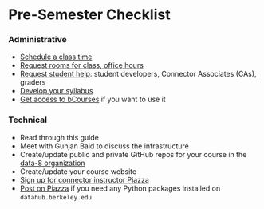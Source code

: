 # Pre-Semester Checklist

### Administrative

* [Schedule a class time](/connector/instructor/logistics.md)
* [Request rooms for class, office hours](/connector/instructor/logistics.md)
* [Request student help](/connector/instructor/student-help.md): student developers, Connector Associates \(CAs\), graders
* [Develop your syllabus](/connector/instructor/syllabus-design.md)
* [Get access to bCourses](/connector/instructor/logistics.md) if you want to use it

### Technical

* Read through this guide
* Meet with Gunjan Baid to discuss the infrastructure
* Create/update public and private GitHub repos for your course in the [data-8 organization](https://github.com/data-8)
* Create/update your course website
* [Sign up for connector instructor Piazza](https://piazza.com/berkeley/other/cs97) 
* [Post on Piazza](https://piazza.com/berkeley/other/cs97) if you need any Python packages installed on `datahub.berkeley.edu`



